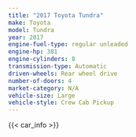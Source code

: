 ```yaml
---
title: "2017 Toyota Tundra"
make: Toyota
model: Tundra
year: 2017
engine-fuel-type: regular unleaded
engine-hp: 381
engine-cylinders: 8
transmission-type: Automatic
driven-wheels: Rear wheel drive
number-of-doors: 4
market-category: N/A
vehicle-size: Large
vehicle-style: Crew Cab Pickup
---
```


{{< car_info >}}
